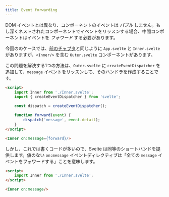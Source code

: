 ```yaml
---
title: Event forwarding
---
```


DOM イベントとは異なり、コンポーネントのイベントは *バブル* しません。もし深くネストされたコンポーネントでイベントをリッスンする場合、中間コンポーネントはイベントを *フォワード* する必要があります。

今回ののケースでは、[前のチャプタ](tutorial/component-events)と同じように `App.svelte` と `Inner.svelte` がありますが、`<Inner/>` を含む `Outer.svelte` コンポーネントがあります。

この問題を解決する1つの方法は、`Outer.svelte` に `createEventDispatcher` を追加して、`message` イベントをリッスンして、そのハンドラを作成することです。

```html
<script>
	import Inner from './Inner.svelte';
	import { createEventDispatcher } from 'svelte';

	const dispatch = createEventDispatcher();

	function forward(event) {
		dispatch('message', event.detail);
	}
</script>

<Inner on:message={forward}/>
```

しかし、これでは書くコードが多いので、Svelte は同等のショートハンドを提供します。値のない `on:message` イベントディレクティブは「全ての `message` イベントをフォワードする」ことを意味します。

```html
<script>
	import Inner from './Inner.svelte';
</script>

<Inner on:message/>
```